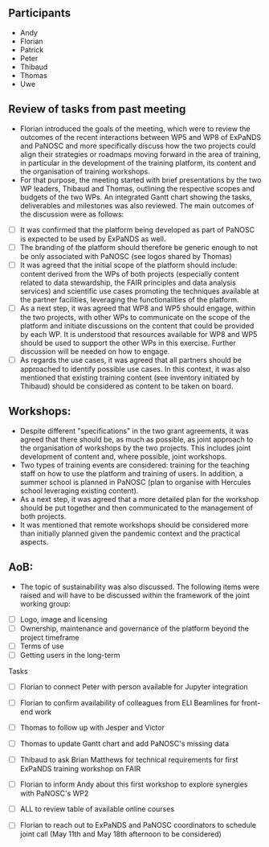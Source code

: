 ## Participants

* Andy
* Florian
* Patrick
* Peter
* Thibaud
* Thomas
* Uwe

## Review of tasks from past meeting
* Florian introduced the goals of the meeting, which were to review the outcomes of the recent interactions between WP5 and WP8 of ExPaNDS and PaNOSC and more specifically discuss how the two projects could align their strategies or roadmaps moving forward in the area of training, in particular in the development of the training platform, its content and the organisation of training workshops.
* For that purpose, the meeting started with brief presentations by the two WP leaders, Thibaud and Thomas, outlining the respective scopes and budgets of the two WPs. An integrated Gantt chart showing the tasks, deliverables and milestones was also reviewed. The main outcomes of the discussion were as follows:
- [ ] It was confirmed that the platform being developed as part of PaNOSC is expected to be used by ExPaNDS as well.
- [ ] The branding of the platform should therefore be generic enough to not be only associated with PaNOSC (see logos shared by Thomas)
- [ ] It was agreed that the initial scope of the platform should include: content derived from the WPs of both projects (especially content related to data stewardship, the FAIR principles and data analysis services) and scientific use cases promoting the techniques available at the partner facilities, leveraging the functionalities of the platform.
- [ ] As a next step, it was agreed that WP8 and WP5 should engage, within the two projects, with other WPs to communicate on the scope of the platform and initiate discussions on the content that could be provided by each WP. It is understood that resources available for WP8 and WP5 should be used to support the other WPs in this exercise. Further discussion will be needed on how to engage.
- [ ] As regards the use cases, it was agreed that all partners should be approached to identify possible use cases. In this context, it was also mentioned that existing training content (see inventory initiated by Thibaud) should be considered as content to be taken on board.

## Workshops:
* Despite different "specifications" in the two grant agreements, it was agreed that there should be, as much as possible, as joint approach to the organisation of workshops by the two projects. This includes joint development of content and, where possible, joint workshops.
* Two types of training events are considered: training for the teaching staff on how to use the platform and training of users. In addition, a summer school is planned in PaNOSC (plan to organise with Hercules school leveraging existing content).
* As a next step, it was agreed that a more detailed plan for the workshop should be put together and then communicated to the management of both projects.
* It was mentioned that remote workshops should be considered more than initially planned given the pandemic context and the practical aspects.

## AoB:
* The topic of sustainability was also discussed. The following items were raised and will have to be discussed within the framework of the joint working group:
- [ ] Logo, image and licensing
- [ ] Ownership, maintenance and governance of the platform beyond the project timeframe
- [ ] Terms of use
- [ ] Getting users in the long-term

Tasks
- [ ] Florian to connect Peter with person available for Jupyter integration
- [ ] Florian to confirm availability of colleagues from ELI Beamlines for front-end work
- [ ] Thomas to follow up with Jesper and Victor
- [ ] Thomas to update Gantt chart and add PaNOSC's missing data
- [ ] Thibaud to ask Brian Matthews for technical requirements for first ExPaNDS training workshop on FAIR
- [ ] Florian to inform Andy about this first workshop to explore synergies with PaNOSC's WP2
- [ ] ALL to review table of available online courses
- [ ] Florian to reach out to ExPaNDS and PaNOSC coordinators to schedule joint call (May 11th and May 18th afternoon to be considered)

